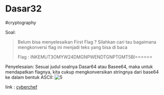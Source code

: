 # Dasar32
#cryptography

Soal:

> Belum bisa menyelesaikan First Flag ? Silahkan cari tau bagaimana mengkonversi flag ini menjadi teks yang bisa di baca  
> 
> Flag : INKEMUT3OMYW24DMGNPWENDTGNPTGMT5BI======


Penyelesaian:
Sesuai judul soalnya Dasar64 atau Basee64, maka untuk mendapatkan flagnya, kita cukup mengkonversikan stringnya dari base64 ke dalam bentuk ASCII:
![5](https://user-images.githubusercontent.com/46299092/129991715-e3be1ce2-8c99-4145-9ed7-6dd4af621b75.png)

link : [cyberchef](https://gchq.github.io/CyberChef)
